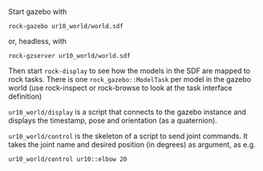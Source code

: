 Start gazebo with 

    rock-gazebo ur10_world/world.sdf

or, headless, with

    rock-gzserver ur10_world/world.sdf

Then start `rock-display` to see how the models in the SDF are mapped to rock
tasks. There is one `rock_gazebo::ModelTask` per model in the gazebo world (use
rock-inspect or rock-browse to look at the task interface definition)

`ur10_world/display` is a script that connects to the gazebo instance and
displays the timestamp, pose and orientation (as a quaternion).

`ur10_world/control` is the skeleton of a script to send joint commands. It
takes the joint name and desired position (in degrees) as argument, as e.g.
   
```
ur10_world/control ur10::elbow 20
```

